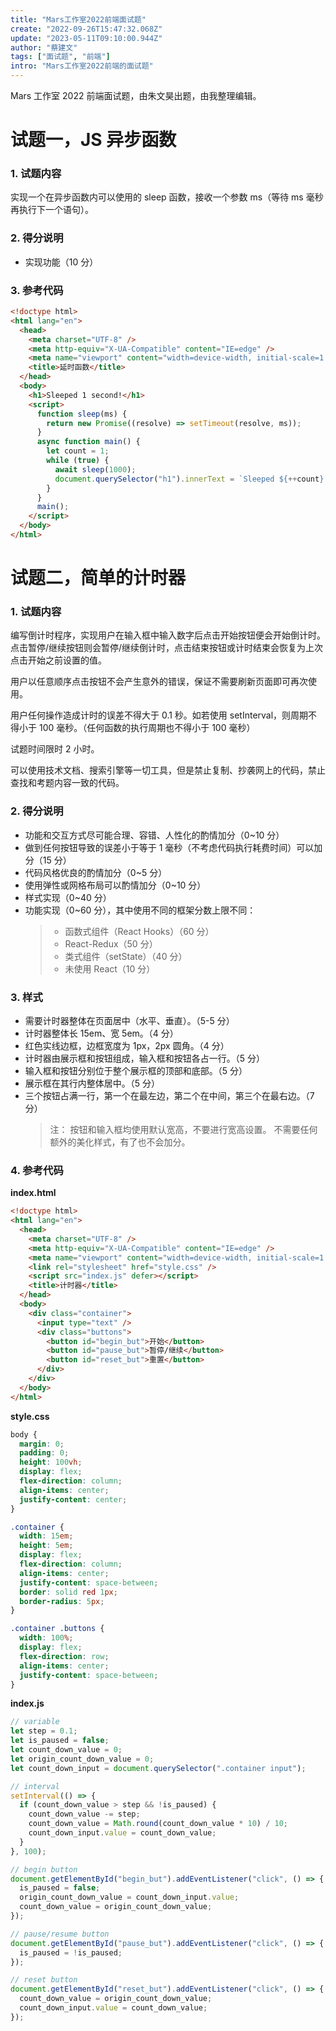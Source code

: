 ```yaml
---
title: "Mars工作室2022前端面试题"
create: "2022-09-26T15:47:32.068Z"
update: "2023-05-11T09:10:00.944Z"
author: "蔡建文"
tags: ["面试题", "前端"]
intro: "Mars工作室2022前端的面试题"
---
```


Mars 工作室 2022 前端面试题，由朱文昊出题，由我整理编辑。

# 试题一，JS 异步函数

### 1. 试题内容

实现一个在异步函数内可以使用的 sleep 函数，接收一个参数 ms（等待 ms 毫秒再执行下一个语句）。

### 2. 得分说明

- 实现功能（10 分）

### 3. 参考代码

```html
<!doctype html>
<html lang="en">
  <head>
    <meta charset="UTF-8" />
    <meta http-equiv="X-UA-Compatible" content="IE=edge" />
    <meta name="viewport" content="width=device-width, initial-scale=1.0" />
    <title>延时函数</title>
  </head>
  <body>
    <h1>Sleeped 1 second!</h1>
    <script>
      function sleep(ms) {
        return new Promise((resolve) => setTimeout(resolve, ms));
      }
      async function main() {
        let count = 1;
        while (true) {
          await sleep(1000);
          document.querySelector("h1").innerText = `Sleeped ${++count} seconds!`;
        }
      }
      main();
    </script>
  </body>
</html>
```

# 试题二，简单的计时器

### 1. 试题内容

编写倒计时程序，实现用户在输入框中输入数字后点击开始按钮便会开始倒计时。点击暂停/继续按钮则会暂停/继续倒计时，点击结束按钮或计时结束会恢复为上次点击开始之前设置的值。

用户以任意顺序点击按钮不会产生意外的错误，保证不需要刷新页面即可再次使用。

用户任何操作造成计时的误差不得大于 0.1 秒。如若使用 setInterval，则周期不得小于 100 毫秒。（任何函数的执行周期也不得小于 100 毫秒）

试题时间限时 2 小时。

可以使用技术文档、搜索引擎等一切工具，但是禁止复制、抄袭网上的代码，禁止查找和考题内容一致的代码。

### 2. 得分说明

- 功能和交互方式尽可能合理、容错、人性化的酌情加分（0~10 分）
- 做到任何按钮导致的误差小于等于 1 毫秒（不考虑代码执行耗费时间）可以加分（15 分）
- 代码风格优良的酌情加分（0~5 分）
- 使用弹性或网格布局可以酌情加分（0~10 分）
- 样式实现（0~40 分）
- 功能实现（0~60 分），其中使用不同的框架分数上限不同：
  > - 函数式组件（React Hooks）（60 分）
  > - React-Redux（50 分）
  > - 类式组件（setState）（40 分）
  > - 未使用 React（10 分）

### 3. 样式

- 需要计时器整体在页面居中（水平、垂直）。（5-5 分）
- 计时器整体长 15em、宽 5em。（4 分）
- 红色实线边框，边框宽度为 1px，2px 圆角。（4 分）
- 计时器由展示框和按钮组成，输入框和按钮各占一行。（5 分）
- 输入框和按钮分别位于整个展示框的顶部和底部。（5 分）
- 展示框在其行内整体居中。（5 分）
- 三个按钮占满一行，第一个在最左边，第二个在中间，第三个在最右边。（7 分）
  > 注： 按钮和输入框均使用默认宽高，不要进行宽高设置。
  > 不需要任何额外的美化样式，有了也不会加分。

### 4. 参考代码

**index.html**

```html
<!doctype html>
<html lang="en">
  <head>
    <meta charset="UTF-8" />
    <meta http-equiv="X-UA-Compatible" content="IE=edge" />
    <meta name="viewport" content="width=device-width, initial-scale=1.0" />
    <link rel="stylesheet" href="style.css" />
    <script src="index.js" defer></script>
    <title>计时器</title>
  </head>
  <body>
    <div class="container">
      <input type="text" />
      <div class="buttons">
        <button id="begin_but">开始</button>
        <button id="pause_but">暂停/继续</button>
        <button id="reset_but">重置</button>
      </div>
    </div>
  </body>
</html>
```

**style.css**

```css
body {
  margin: 0;
  padding: 0;
  height: 100vh;
  display: flex;
  flex-direction: column;
  align-items: center;
  justify-content: center;
}

.container {
  width: 15em;
  height: 5em;
  display: flex;
  flex-direction: column;
  align-items: center;
  justify-content: space-between;
  border: solid red 1px;
  border-radius: 5px;
}

.container .buttons {
  width: 100%;
  display: flex;
  flex-direction: row;
  align-items: center;
  justify-content: space-between;
}
```

**index.js**

```js
// variable
let step = 0.1;
let is_paused = false;
let count_down_value = 0;
let origin_count_down_value = 0;
let count_down_input = document.querySelector(".container input");

// interval
setInterval(() => {
  if (count_down_value > step && !is_paused) {
    count_down_value -= step;
    count_down_value = Math.round(count_down_value * 10) / 10;
    count_down_input.value = count_down_value;
  }
}, 100);

// begin button
document.getElementById("begin_but").addEventListener("click", () => {
  is_paused = false;
  origin_count_down_value = count_down_input.value;
  count_down_value = origin_count_down_value;
});

// pause/resume button
document.getElementById("pause_but").addEventListener("click", () => {
  is_paused = !is_paused;
});

// reset button
document.getElementById("reset_but").addEventListener("click", () => {
  count_down_value = origin_count_down_value;
  count_down_input.value = count_down_value;
});
```
